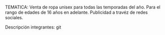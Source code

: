 TEMATICA: Venta de ropa unisex para todas las temporadas del año. Para el rango de edades de 16 años en adelante. Publicidad a travéz de redes sociales.

Descripción integrantes:
git 